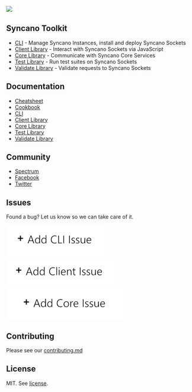 ![][Banner]

## Syncano Toolkit
- [CLI](packages/cli/readme.md) - Manage Syncano Instances, install and deploy Syncano Sockets
- [Client Library](packages/lib-js-client/readme.md) - Interact with Syncano Sockets via JavaScript
- [Core Library](packages/lib-js-core/readme.md) - Communicate with Syncano Core Services
- [Test Library](packages/lib-js-test/readme.md) - Run test suites on Syncano Sockets
- [Validate Library](packages/lib-js-validate/readme.md) - Validate requests to Syncano Sockets

## Documentation
- [Cheatsheet](https://cheatsheet.syncano.io)
- [Cookbook](https://cookbook.syncano.io/)
- [CLI](https://syncano.github.io/syncano-node-cli/#/)
- [Client Library](packages/lib-js-client/docs/readme.md)
- [Core Library](packages/lib-js-core/docs/readme.md)
- [Test Library](packages/lib-js-test/docs/readme.md)
- [Validate Library](packages/lib-js-validate/docs/readme.md)

## Community 
- [Spectrum](https://spectrum.chat/syncano/)
- [Facebook](https://fb.com/syncano)
- [Twitter](https://twitter.com/syncano)

## Issues

Found a bug? Let us know so we can take care of it.

[![](https://raw.githubusercontent.com/Syncano/art/master/syncano-node/cli-issue.png)](https://github.com/Syncano/syncano-node/issues/new?labels=CLI)[![](https://raw.githubusercontent.com/Syncano/art/master/syncano-node/client-issue.png)](https://github.com/Syncano/syncano-node/issues/new?labels=CLIENT)[![](https://raw.githubusercontent.com/Syncano/art/master/syncano-node/core-issue.png)](https://github.com/Syncano/syncano-node/issues/new?labels=CORE)

## Contributing

Please see our [contributing.md](contributing.md)

## License

MIT. See [license](license.md).

[Banner]: https://raw.githubusercontent.com/Syncano/art/master/syncano-node/repo-banner.png
